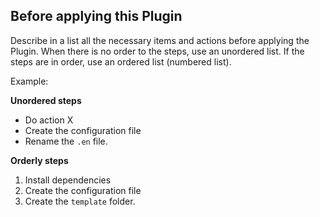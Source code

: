 ## Before applying this Plugin

Describe in a list all the necessary items and actions before applying the Plugin.
When there is no order to the steps, use an unordered list. If the steps are in order, use an ordered list (numbered list).

Example:

**Unordered steps**

- Do action X
- Create the configuration file
- Rename the `.en` file.

**Orderly steps**

1. Install dependencies
2. Create the configuration file
3. Create the `template` folder.
